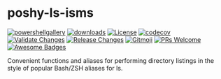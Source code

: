 # poshy-ls-isms

[![powershellgallery](https://img.shields.io/powershellgallery/v/poshy-ls-isms.svg)](https://www.powershellgallery.com/packages/poshy-ls-isms)
[![downloads](https://img.shields.io/powershellgallery/dt/poshy-ls-isms.svg)](https://www.powershellgallery.com/packages/poshy-ls-isms)
[![License](https://img.shields.io/github/license/pwshrc/poshy-ls-isms)](./LICENSE.txt)
[![codecov](https://codecov.io/gh/pwshrc/poshy-ls-isms/branch/main/graph/badge.svg)](https://codecov.io/gh/pwshrc/poshy-ls-isms)
[![Validate Changes](https://github.com/pwshrc/poshy-ls-isms/actions/workflows/validate.yml/badge.svg)](https://github.com/pwshrc/poshy-ls-isms/actions/workflows/validate.yml)
[![Release Changes](https://github.com/pwshrc/poshy-ls-isms/actions/workflows/release.yml/badge.svg)](https://github.com/pwshrc/poshy-ls-isms/actions/workflows/release.yml)
[![Gitmoji](https://img.shields.io/badge/gitmoji-%20😜%20😍-FFDD67.svg?style=flat-square)](https://gitmoji.carloscuesta.me/)
[![PRs Welcome](https://img.shields.io/badge/PRs-welcome-brightgreen.svg?style=flat-square)](http://makeapullrequest.com)
[![Awesome Badges](https://img.shields.io/badge/badges-awesome-green.svg)](https://github.com/Naereen/badges)

Convenient functions and aliases for performing directory listings in the style of popular Bash/ZSH aliases for ls.